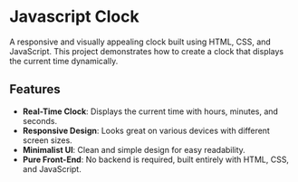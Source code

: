 # Javascript Clock

A responsive and visually appealing clock built using HTML, CSS, and JavaScript. This project demonstrates how to create a clock that displays the current time dynamically.

## Features

- **Real-Time Clock**: Displays the current time with hours, minutes, and seconds.
- **Responsive Design**: Looks great on various devices with different screen sizes.
- **Minimalist UI**: Clean and simple design for easy readability.
- **Pure Front-End**: No backend is required, built entirely with HTML, CSS, and JavaScript.

